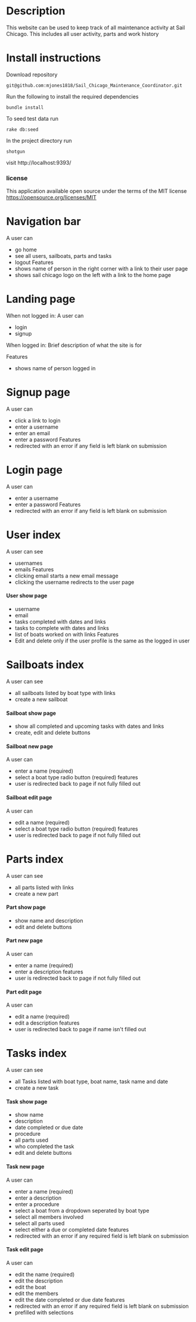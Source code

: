 # Description
This website can be used to keep track of all maintenance activity at Sail Chicago. This includes all user activity, parts and work history

# Install instructions
Download repository 

    git@github.com:mjones1818/Sail_Chicago_Maintenance_Coordinator.git

Run the following to install the required dependencies

    bundle install

To seed test data run 

    rake db:seed

In the project directory run 

    shotgun

visit http://localhost:9393/

### license

This application available open source under the terms of the MIT license 
https://opensource.org/licenses/MIT

# Navigation bar
A user can
- go home
- see all users, sailboats, parts and tasks
- logout
Features
- shows name of person in the right corner with a link to their user page
- shows sail chicago logo on the left with a link to the home page

# Landing page
When not logged in:
A user can
- login
- signup

When logged in:
Brief description of what the site is for

Features
- shows name of person logged in

# Signup page
A user can
- click a link to login
- enter a username
- enter an email
- enter a password
Features
- redirected with an error if any field is left blank on submission

# Login page
A user can
- enter a username
- enter a password
Features
- redirected with an error if any field is left blank on submission

# User index #
A user can see
- usernames
- emails
Features
- clicking email starts a new email message
- clicking the username redirects to the user page

#### User show page ####
- username
- email
- tasks completed with dates and links
- tasks to complete with dates and links
- list of boats worked on with links
Features
- Edit and delete only if the user profile is the same as the logged in user

# Sailboats index #
A user can see 
- all sailboats listed by boat type with links
- create a new sailboat

#### Sailboat show page ####
- show all completed and upcoming tasks with dates and links
- create, edit and delete buttons

#### Sailboat new page ####
A user can
- enter a name (required)
- select a boat type radio button (required)
features
- user is redirected back to page if not fully filled out

#### Sailboat edit page ####
A user can
- edit a name (required)
- select a boat type radio button (required)
features
- user is redirected back to page if not fully filled out

# Parts index #
A user can see 
- all parts listed with links
- create a new part

#### Part show page ####
- show name and description
- edit and delete buttons

#### Part new page ####
A user can
- enter a name (required)
- enter a description
features
- user is redirected back to page if not fully filled out

#### Part edit page ####
A user can
- edit a name (required)
- edit a description
features
- user is redirected back to page if name isn't filled out

# Tasks index #
A user can see 
- all Tasks listed with boat type, boat name, task name and date
- create a new task

#### Task show page ####
- show name 
- description
- date completed or due date
- procedure
- all parts used
- who completed the task
- edit and delete buttons

#### Task new page ####
A user can
- enter a name (required)
- enter a description
- enter a procedure
- select a boat from a dropdown seperated by boat type
- select all members involved
- select all parts used
- select either a due or completed date
features
- redirected with an error if any required field is left blank on submission

#### Task edit page ####
A user can
- edit the name (required)
- edit the description
- edit the boat
- edit the members
- edit the date completed or due date
features
- redirected with an error if any required field is left blank on submission
- prefilled with selections